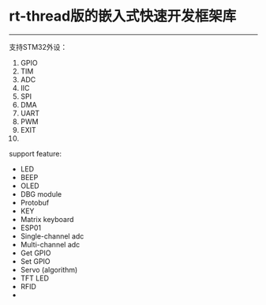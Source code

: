 # rt-thread版的嵌入式快速开发框架库
---

支持STM32外设：
1. GPIO
2. TIM
3. ADC
4. IIC
5. SPI
6. DMA
7. UART
8. PWM
9. EXIT
10. 

support feature:
- LED
- BEEP
- OLED
- DBG module
- Protobuf
- KEY
- Matrix keyboard
- ESP01
- Single-channel adc 
- Multi-channel adc
- Get GPIO
- Set GPIO
- Servo (algorithm)
- TFT LED
- RFID
- 